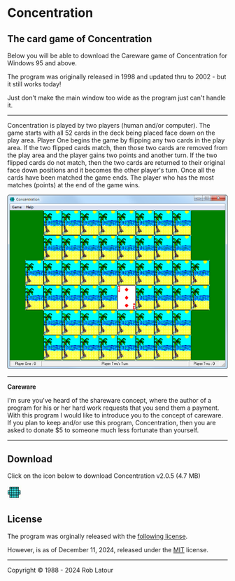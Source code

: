 # Concentration
## The card game of Concentration

Below you will be able to download the Careware game of Concentration for Windows 95 and above.

The program was originally released in 1998 and updated thru to 2002 - but it still works today!

Just don't make the main window too wide as the program just can't handle it.

- - -

Concentration is played by two players (human and/or computer). The game starts with all 52 cards in the deck being placed face down on the play area. Player One begins the game by flipping any two cards in the play area. If the two flipped cards match, then those two cards are removed from the play area and the player gains two points and another turn. If the two flipped cards do not match, then the two cards are returned to their original face down positions and it becomes the other player's turn. Once all the cards have been matched the game ends. The player who has the most matches (points) at the end of the game wins.

![screenshot](/images/concetrationscreenshot.png)

- - -

**Careware**

I'm sure you've heard of the shareware concept, where the author of a program for his or her hard work requests that you send them a payment. With this program I would like to introduce you to the concept of careware. If you plan to keep and/or use this program, Concentration, then you are asked to donate $5 to someone much less fortunate than yourself.

- - -

## Download

  
Click on the icon below to download Concentration v2.0.5 (4.7 MB)

[![Download Concentration](/images/concentration.jpg)](https://github.com/roblatour/Concentration/releases/download/v2.0.5.0/arulersetup.exe)

## License

The program was orginally released with the [following license](https://github.com/roblatour/Concentration/blob/main/old%20license/oldlicense.txt).

However, is as of December 11, 2024, released under the [MIT](https://github.com/roblatour/Concentration/blob/main/LICENSE) license.

* * * 
Copyright © 1988 - 2024 Rob Latour